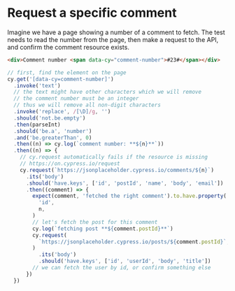 # Request a specific comment

Imagine we have a page showing a number of a comment to fetch. The test needs to read the number from the page, then make a request to the API, and confirm the comment resource exists.

<!-- fiddle Request a specific comment -->

```html
<div>Comment number <span data-cy="comment-number">#23#</span></div>
```

```js
// first, find the element on the page
cy.get('[data-cy=comment-number]')
  .invoke('text')
  // the text might have other characters which we will remove
  // the comment number must be an integer
  // thus we will remove all non-digit characters
  .invoke('replace', /[\D]/g, '')
  .should('not.be.empty')
  .then(parseInt)
  .should('be.a', 'number')
  .and('be.greaterThan', 0)
  .then((n) => cy.log(`comment number: **${n}**`))
  .then((n) => {
    // cy.request automatically fails if the resource is missing
    // https://on.cypress.io/request
    cy.request(`https://jsonplaceholder.cypress.io/comments/${n}`)
      .its('body')
      .should('have.keys', ['id', 'postId', 'name', 'body', 'email'])
      .then((comment) => {
        expect(comment, 'fetched the right comment').to.have.property(
          'id',
          n,
        )
        // let's fetch the post for this comment
        cy.log(`fetching post **${comment.postId}**`)
        cy.request(
          `https://jsonplaceholder.cypress.io/posts/${comment.postId}`,
        )
          .its('body')
          .should('have.keys', ['id', 'userId', 'body', 'title'])
        // we can fetch the user by id, or confirm something else
      })
  })
```

<!-- fiddle-end -->
